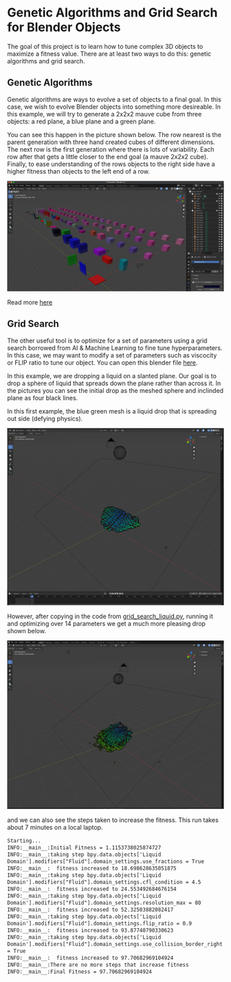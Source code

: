 # Genetic Algorithms and Grid Search for Blender Objects

The goal of this project is to learn how to tune complex 3D objects to maximize a fitness value. There are at least two ways to do this: genetic algorithms and grid search. 

## Genetic Algorithms

Genetic algorithms are ways to evolve a set of objects to a final goal. In this case, we wish to evolve Blender objects into something more desireable. In this example, we will try to generate a 2x2x2 mauve cube from three objects: a red plane, a blue plane and a green plane. 

You can see this happen in the picture shown below. The row nearest is the parent generation with three hand created cubes of different dimensions. The next row is the first generation where there is lots of variability. Each row after that gets a little closer to the end goal (a mauve 2x2x2 cube). Finally, to ease understanding of the rows objects to the right side have a higher fitness than objects to the left end of a row. 

![alt text](doc/evolve_cube.png "Blender example of GA")

Read more [here](doc/GENETICALGO.md)

## Grid Search

The other useful tool is to optimize for a set of parameters using a grid search borrowed from AI & Machine Learning to fine tune hyperparameters. In this case, we may want to modify a set of parameters such as viscocity or FLIP ratio to tune our object. You can open this blender file  [here](data/liquid.blend). 

In this example, we are dropping a liquid on a slanted plane. Our goal is to drop a sphere of liquid that spreads down the plane rather than across it. In the pictures you can see the initial drop as the meshed sphere and inclinded plane as four black lines.

In this first example, the blue green mesh is a liquid drop that is spreading out side (defying physics). 

![alt text](doc/before_grid.png "Liquid drop before optimization")

However, after copying in the code from [grid_search_liquid.py](src/grid_search_liquid.py), running it and optimizing over 14 parameters we get a much more pleasing drop shown below.

![alt text](doc/after_grid.png "Liquid drop after optimization")

and we can also see the steps taken to increase the fitness. This run takes about 7 minutes on a local laptop. 

    Starting...
    INFO:__main__:Initial Fitness = 1.1153738025874727
    INFO:__main__:taking step bpy.data.objects['Liquid Domain'].modifiers["Fluid"].domain_settings.use_fractions = True
    INFO:__main__:	fitness increased to 18.698628635051875
    INFO:__main__:taking step bpy.data.objects['Liquid Domain'].modifiers["Fluid"].domain_settings.cfl_condition = 4.5
    INFO:__main__:	fitness increased to 24.553492684676154
    INFO:__main__:taking step bpy.data.objects['Liquid Domain'].modifiers["Fluid"].domain_settings.resolution_max = 80
    INFO:__main__:	fitness increased to 52.32503882082417
    INFO:__main__:taking step bpy.data.objects['Liquid Domain'].modifiers["Fluid"].domain_settings.flip_ratio = 0.9
    INFO:__main__:	fitness increased to 93.87740790330623
    INFO:__main__:taking step bpy.data.objects['Liquid Domain'].modifiers["Fluid"].domain_settings.use_collision_border_right = True
    INFO:__main__:	fitness increased to 97.70682969104924
    INFO:__main__:There are no more steps that increase fitness
    INFO:__main__:Final Fitness = 97.70682969104924